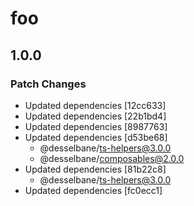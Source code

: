 # foo

## 1.0.0

### Patch Changes

- Updated dependencies [12cc633]
- Updated dependencies [22b1bd4]
- Updated dependencies [8987763]
- Updated dependencies [d53be68]
  - @desselbane/ts-helpers@3.0.0
  - @desselbane/composables@2.0.0
- Updated dependencies [81b22c8]
  - @desselbane/ts-helpers@3.0.0
- Updated dependencies [fc0ecc1]
